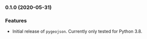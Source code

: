 ### 0.1.0 (2020-05-31)


### Features

* Initial release of `pygeojson`. Currently only tested for Python 3.8.